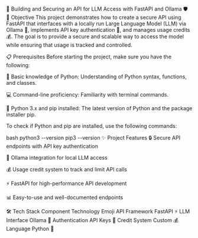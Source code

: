 🚀 Building and Securing an API for LLM Access with FastAPI and Ollama 🛡️
🎯 Objective
This project demonstrates how to create a secure API using FastAPI that interfaces with a locally run Large Language Model (LLM) via Ollama 🦙, implements API key authentication 🔑, and manages usage credits 💰. The goal is to provide a secure and scalable way to access the model while ensuring that usage is tracked and controlled.

📋 Prerequisites
Before starting the project, make sure you have the following:

🐍 Basic knowledge of Python: Understanding of Python syntax, functions, and classes.

💻 Command-line proficiency: Familiarity with terminal commands.

🔧 Python 3.x and pip installed: The latest version of Python and the package installer pip.

To check if Python and pip are installed, use the following commands:

bash
python3 --version
pip3 --version
✨ Project Features
🔒 Secure API endpoints with API key authentication

🦙 Ollama integration for local LLM access

💰 Usage credit system to track and limit API calls

⚡ FastAPI for high-performance API development

📊 Easy-to-use and well-documented endpoints

🛠️ Tech Stack
Component	Technology	Emoji
API Framework	FastAPI	⚡
LLM Interface	Ollama	🦙
Authentication	API Keys	🔑
Credit System	Custom	💰
Language	Python	🐍
